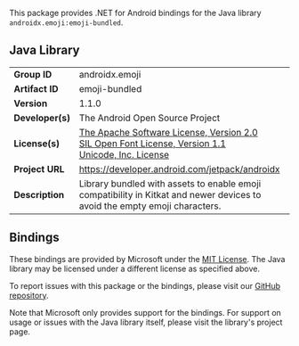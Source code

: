 This package provides .NET for Android bindings for the Java library `androidx.emoji:emoji-bundled`.

## Java Library

| | |
|-|-|
| **Group ID** | androidx.emoji |
| **Artifact ID** | emoji-bundled |
| **Version** | 1.1.0 |
| **Developer(s)** | The Android Open Source Project |
| **License(s)** | [The Apache Software License, Version 2.0](http://www.apache.org/licenses/LICENSE-2.0.txt)<br/>[SIL Open Font License, Version 1.1](http://scripts.sil.org/cms/scripts/page.php?item_id=OFL_web)<br/>[Unicode, Inc. License](http://www.unicode.org/copyright.html#License) |
| **Project URL** | https://developer.android.com/jetpack/androidx |
| **Description** | Library bundled with assets to enable emoji compatibility in Kitkat and newer devices to avoid the empty emoji characters. |

## Bindings

These bindings are provided by Microsoft under the [MIT License](https://opensource.org/licenses/MIT). The Java
library may be licensed under a different license as specified above.

To report issues with this package or the bindings, please visit our [GitHub repository](https://aka.ms/android-libraries).

Note that Microsoft only provides support for the bindings. For support on
usage or issues with the Java library itself, please visit the library's project page.
